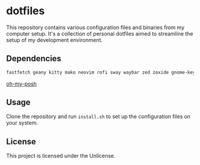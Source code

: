 # dotfiles

This repository contains various configuration files and binaries from my
computer setup. It's a collection of personal dotfiles aimed to streamline the
setup of my development environment.

## Dependencies

```bash
fastfetch geany kitty mako neovim rofi sway waybar zed zoxide gnome-keyring uncrustify zsh latexindent curl swaylock
```

[oh-my-posh](https://ohmyposh.dev/docs/installation/linux)

## Usage

Clone the repository and run `install.sh` to set up the configuration files on
your system.

## License

This project is licensed under the Unlicense.
